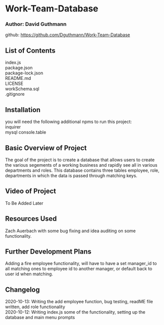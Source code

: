 # Work-Team-Database
### Author: David Guthmann

github: https://github.com/Dguthmann/Work-Team-Database  


## List of Contents

index.js  
package.json  
package-lock.json  
README.md    
LICENSE  
workSchema.sql  
.gitignore  


## Installation
you will need the following additional npms to run this project:  
inquirer  
mysql
console.table


## Basic Overview of Project

The goal of the project is to create a database that allows users to create the various segements of a working business and rapidly see all in various departments and roles. This database contains three tables employee, role, departments in which the data is passed through matching keys.  


## Video of Project

To Be Added Later


## Resources Used

Zach Auerbach with some bug fixing and idea auditing on some functionality.


## Further Development Plans

Adding a fire employee functionality, will have to have a set manager_id to all matching ones to employee id to another manager, or default back to user id when matching.


## Changelog

2020-10-13: Writing the add employee function, bug testing, readME file written, add role functionality  
2020-10-12: Writing index.js some of the functionality, setting up the database and main menu prompts  